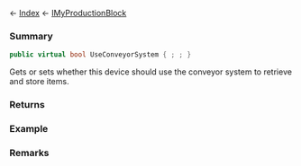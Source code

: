 ← [Index](Api-Index) ← [IMyProductionBlock](Sandbox.ModAPI.Ingame.IMyProductionBlock)

### Summary

```csharp
public virtual bool UseConveyorSystem { ; ; }
```

Gets or sets whether this device should use the conveyor system to retrieve and store items.

### Returns

### Example

### Remarks

